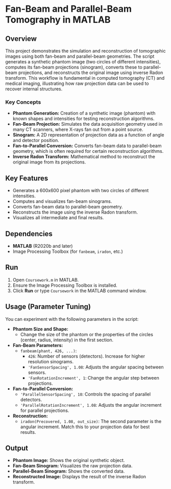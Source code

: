 # Fan-Beam and Parallel-Beam Tomography in MATLAB

## Overview
This project demonstrates the simulation and reconstruction of tomographic images using both fan-beam and parallel-beam geometries. The script generates a synthetic phantom image (two circles of different intensities), computes its fan-beam projections (sinogram), converts these to parallel-beam projections, and reconstructs the original image using inverse Radon transform. This workflow is fundamental in computed tomography (CT) and medical imaging, illustrating how raw projection data can be used to recover internal structures.

### Key Concepts
- **Phantom Generation:** Creation of a synthetic image (phantom) with known shapes and intensities for testing reconstruction algorithms.
- **Fan-Beam Projection:** Simulates the data acquisition geometry used in many CT scanners, where X-rays fan out from a point source.
- **Sinogram:** A 2D representation of projection data as a function of angle and detector position.
- **Fan-to-Parallel Conversion:** Converts fan-beam data to parallel-beam geometry, which is often required for certain reconstruction algorithms.
- **Inverse Radon Transform:** Mathematical method to reconstruct the original image from its projections.

## Key Features
- Generates a 600x600 pixel phantom with two circles of different intensities.
- Computes and visualizes fan-beam sinograms.
- Converts fan-beam data to parallel-beam geometry.
- Reconstructs the image using the inverse Radon transform.
- Visualizes all intermediate and final results.

## Dependencies
- **MATLAB** (R2020b and later)
- Image Processing Toolbox (for `fanbeam`, `iradon`, etc.)

## Run
1. Open `Coursework.m` in MATLAB.
2. Ensure the Image Processing Toolbox is installed.
3. Click **Run** or type `Coursework` in the MATLAB command window.

## Usage (Parameter Tuning)
You can experiment with the following parameters in the script:
- **Phantom Size and Shape:**
  - Change the size of the phantom or the properties of the circles (center, radius, intensity) in the first section.
- **Fan-Beam Parameters:**
  - `fanbeam(phant, 426, ...)`:
    - `426`: Number of sensors (detectors). Increase for higher resolution sinograms.
    - `'FanSensorSpacing', 1.08`: Adjusts the angular spacing between sensors.
    - `'FanRotationIncrement', 1`: Change the angular step between projections.
- **Fan-to-Parallel Conversion:**
  - `'ParallelSensorSpacing', 10`: Controls the spacing of parallel detectors.
  - `'ParallelRotationIncrement', 1.08`: Adjusts the angular increment for parallel projections.
- **Reconstruction:**
  - `iradon(Precovered, 1.08, out_size)`: The second parameter is the angular increment. Match this to your projection data for best results.

## Output
- **Phantom Image:** Shows the original synthetic object.
- **Fan-Beam Sinogram:** Visualizes the raw projection data.
- **Parallel-Beam Sinogram:** Shows the converted data.
- **Reconstructed Image:** Displays the result of the inverse Radon transform.

